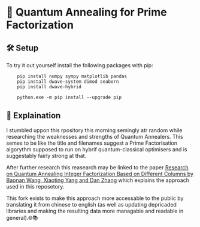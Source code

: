 # 🧮 Quantum Annealing for Prime Factorization 

## 🛠️ Setup
To try it out yourself install the following packages with pip:
```
    pip install numpy sympy matplotlib pandas
    pip install dwave-system dimod seaborn
    pip install dwave-hybrid
    
    python.exe -m pip install --upgrade pip
```

## 📖 Explaination
I stumbled uppon this rpository this morning semingly atr random while researching the weaknesses and strengths of Quantum Annealers. This semes to be like the title and filenames suggest a Prime Factorisation algorythm supposed to run on hybrif quantum-classical optimisers and is suggestably fairly strong at that. 

After further research this reasearch may be linked to the paper [Research on Quantum Annealing Integer Factorization Based on Different Columns by Baonan Wang, Xiaoting Yang and Dan Zhang](https://www.frontiersin.org/articles/10.3389/fphy.2022.914578/full) which explains the approach used in this reposetory.

This fork exists to make this approach more accessable to the public by translating it from chinese to english (as well as updating depricaded libraries and making the resulting data more managable and readable in general).🌐📚